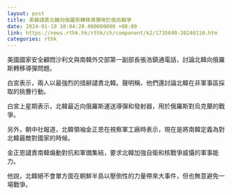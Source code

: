```yaml
---
layout: post
title: 美韓譴責北韓向俄羅斯轉移導彈用於俄烏戰爭
date: 2024-01-10 10:04:20.000000000 +08:00
link: https://news.rthk.hk/rthk/ch/component/k2/1735640-20240110.htm
categories: rthk
---
```


美國國家安全顧問沙利文與南韓外交部第一副部長張浩鎮通電話，討論北韓向俄羅斯轉移導彈問題。

白宮表示，兩人以最強烈的措辭譴責北韓。聲明稱，他們還討論北韓在非軍事區採取的挑釁行動。

白宮上星期表示，北韓最近向俄羅斯運送導彈和發射器，用於俄羅斯對烏克蘭的戰爭。

另外，朝中社報道，北韓領袖金正恩在視察軍工廠時表示，現在是將南韓定義為對北韓最敵對國家的時候。

金正恩譴責南韓煽動對抗和軍備集結，要求北韓加強自衛和核戰爭威懾的軍事能力。

他說，北韓絕不會單方面在朝鮮半島以壓倒性的力量帶來大事件，但也無意避免一場戰爭。
